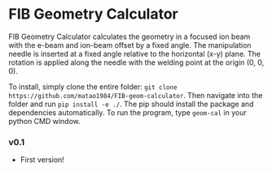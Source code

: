 # FIB Geometry Calculator
FIB Geometry Calculator calculates the geometry in a focused ion beam with the e-beam and ion-beam offset by a fixed angle. The manipulation needle is inserted at a fixed angle relative to the horizontal (x-y) plane. The rotation is applied along the needle with the welding point at the origin (0, 0, 0).   

To install, simply clone the entire folder: ``git clone https://github.com/matao1984/FIB-geom-calculator``. Then navigate into the folder and run ``pip install -e ./``. The pip should install the package and dependencies automatically. To run the program, type ``geom-cal`` in your python CMD window.

### v0.1
- First version!
